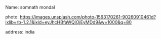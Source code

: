 Name: somnath mondal

photo: https://images.unsplash.com/photo-1563170261-90260910461d?ixlib=rb-1.2.1&ixid=eyJhcHBfaWQiOjEyMDd9&w=1000&q=80

address: india
